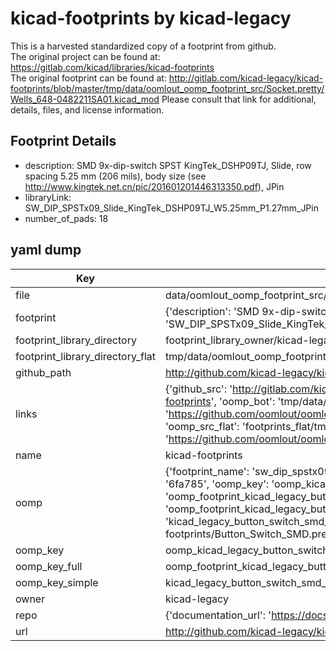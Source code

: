 # kicad-footprints by kicad-legacy  
This is a harvested standardized copy of a footprint from github.  
The original project can be found at:  
https://gitlab.com/kicad/libraries/kicad-footprints  
The original footprint can be found at:
http://gitlab.com/kicad-legacy/kicad-footprints/blob/master/tmp/data/oomlout_oomp_footprint_src/Socket.pretty/Wells_648-0482211SA01.kicad_mod
Please consult that link for additional, details, files, and license information.  
## Footprint Details
* description: SMD 9x-dip-switch SPST KingTek_DSHP09TJ, Slide, row spacing 5.25 mm (206 mils), body size  (see http://www.kingtek.net.cn/pic/201601201446313350.pdf), JPin  
* libraryLink: SW_DIP_SPSTx09_Slide_KingTek_DSHP09TJ_W5.25mm_P1.27mm_JPin  
* number_of_pads: 18  
## yaml dump  
| Key | Value |  
| --- | --- |  
| file | data/oomlout_oomp_footprint_src/kicad-footprints/Button_Switch_SMD.pretty/SW_DIP_SPSTx09_Slide_KingTek_DSHP09TJ_W5.25mm_P1.27mm_JPin.kicad_mod |  
| footprint | {'description': 'SMD 9x-dip-switch SPST KingTek_DSHP09TJ, Slide, row spacing 5.25 mm (206 mils), body size  (see http://www.kingtek.net.cn/pic/201601201446313350.pdf), JPin', 'libraryLink': 'SW_DIP_SPSTx09_Slide_KingTek_DSHP09TJ_W5.25mm_P1.27mm_JPin', 'number_of_pads': 18} |  
| footprint_library_directory | footprint_library_owner/kicad-legacy_kicad-footprints |  
| footprint_library_directory_flat | tmp/data/oomlout_oomp_footprint_src/footprints_flat/kicad_legacy_button_switch_smd_sw_dip_spstx09_slide_kingtek_dshp09tj_w5_25mm_p1_27mm_jpin/working |  
| github_path | http://github.com/kicad-legacy/kicad-footprints/blob/master/tmp/data/oomlout_oomp_footprint_src/Button_Switch_SMD.pretty/SW_DIP_SPSTx09_Slide_KingTek_DSHP09TJ_W5.25mm_P1.27mm_JPin.kicad_mod |  
| links | {'github_src': 'http://gitlab.com/kicad-legacy/kicad-footprints/blob/master/tmp/data/oomlout_oomp_footprint_src/Socket.pretty/Wells_648-0482211SA01.kicad_mod', 'github_src_repo': 'https://gitlab.com/kicad/libraries/kicad-footprints', 'oomp_bot': 'tmp/data/oomlout_oomp_footprint_src/footprints/kicad_legacy_button_switch_smd_sw_dip_spstx09_slide_kingtek_dshp09tj_w5_25mm_p1_27mm_jpin/working', 'oomp_bot_github': 'https://github.com/oomlout/oomlout_oomp_footprint_bot/tree/main/tmp/data/oomlout_oomp_footprint_src/footprints/kicad_legacy_button_switch_smd_sw_dip_spstx09_slide_kingtek_dshp09tj_w5_25mm_p1_27mm_jpin/working', 'oomp_src_flat': 'footprints_flat/tmp/data/oomlout_oomp_footprint_src/footprints_flat/kicad_legacy_button_switch_smd_sw_dip_spstx09_slide_kingtek_dshp09tj_w5_25mm_p1_27mm_jpin/working', 'oomp_src_flat_github': 'https://github.com/oomlout/oomlout_oomp_footprint_src/tree/main/tmp/data/oomlout_oomp_footprint_src/footprints_flat/kicad_legacy_button_switch_smd_sw_dip_spstx09_slide_kingtek_dshp09tj_w5_25mm_p1_27mm_jpin/working'} |  
| name | kicad-footprints |  
| oomp | {'footprint_name': 'sw_dip_spstx09_slide_kingtek_dshp09tj_w5_25mm_p1_27mm_jpin', 'library_name': 'button_switch_smd', 'md5': '6fa78542743d6715bec8024e96342529', 'md5_10': '6fa7854274', 'md5_5': '6fa78', 'md5_6': '6fa785', 'oomp_key': 'oomp_kicad_legacy_button_switch_smd_sw_dip_spstx09_slide_kingtek_dshp09tj_w5_25mm_p1_27mm_jpin', 'oomp_key_extra': 'oomp_footprint_kicad_legacy_button_switch_smd_sw_dip_spstx09_slide_kingtek_dshp09tj_w5_25mm_p1_27mm_jpin', 'oomp_key_full': 'oomp_footprint_kicad_legacy_button_switch_smd_sw_dip_spstx09_slide_kingtek_dshp09tj_w5_25mm_p1_27mm_jpin_6fa785', 'oomp_key_simple': 'kicad_legacy_button_switch_smd_sw_dip_spstx09_slide_kingtek_dshp09tj_w5_25mm_p1_27mm_jpin', 'original_filename': 'data/oomlout_oomp_footprint_src/kicad-footprints/Button_Switch_SMD.pretty/SW_DIP_SPSTx09_Slide_KingTek_DSHP09TJ_W5.25mm_P1.27mm_JPin.kicad_mod', 'owner_name': 'kicad_legacy'} |  
| oomp_key | oomp_kicad_legacy_button_switch_smd_sw_dip_spstx09_slide_kingtek_dshp09tj_w5_25mm_p1_27mm_jpin |  
| oomp_key_full | oomp_footprint_kicad_legacy_button_switch_smd_sw_dip_spstx09_slide_kingtek_dshp09tj_w5_25mm_p1_27mm_jpin |  
| oomp_key_simple | kicad_legacy_button_switch_smd_sw_dip_spstx09_slide_kingtek_dshp09tj_w5_25mm_p1_27mm_jpin |  
| owner | kicad-legacy |  
| repo | {'documentation_url': 'https://docs.github.com/rest/repos/repos#get-a-repository', 'message': 'Not Found'} |  
| url | http://github.com/kicad-legacy/kicad-footprints |  

